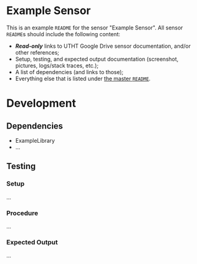 # Example Sensor

This is an example `README` for the sensor "Example Sensor". All sensor `README`s should include the following content:

- ***Read-only*** links to UTHT Google Drive sensor documentation, and/or other references;
- Setup, testing, and expected output documentation (screenshot, pictures, logs/stack traces, etc.);
- A list of dependencies (and links to those);
- Everything else that is listed under [the master `README`](../README.md).

# Development

## Dependencies

- ExampleLibrary
- ...

## Testing

### Setup

...

### Procedure

...

### Expected Output

...